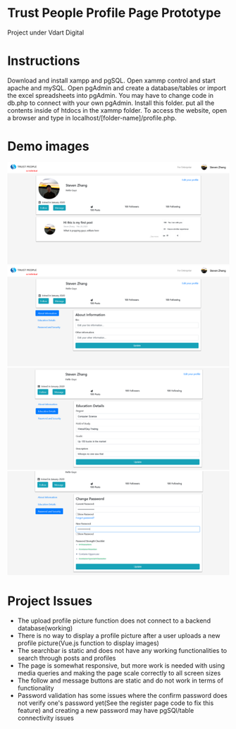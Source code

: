 # Trust People Profile Page Prototype
Project under Vdart Digital

# Instructions
Download and install xampp and pgSQL. Open xammp control and start apache and mySQL. Open pgAdmin and create a database/tables or import the excel spreadsheets into pgAdmin. You may have to change code in db.php to connect with your own pgAdmin. Install this folder. put all the contents inside of htdocs in the xammp folder. To access the website, open a browser and type in localhost/[folder-name]/profile.php.

# Demo images
![home](https://github.com/stevenzhang070302/trust-people-profile/blob/main/homepage.PNG?raw=true)
![profile](https://github.com/stevenzhang070302/trust-people-profile/blob/main/profile.PNG?raw=true)
![profile2](https://github.com/stevenzhang070302/trust-people-profile/blob/main/profile2.PNG?raw=true)
![profile3](https://github.com/stevenzhang070302/trust-people-profile/blob/main/profile3.PNG?raw=true)



# Project Issues
* The upload profile picture function does not connect to a backend database(working)
* There is no way to display a profile picture after a user uploads a new profile picture(Vue.js function to display images)
* The searchbar is static and does not have any working functionalities to search through posts and profiles
* The page is somewhat responsive, but more work is needed with using media queries and making the page scale correctly to all screen sizes
* The follow and message buttons are static and do not work in terms of functionality
* Password validation has some issues where the confirm password does not verify one's password yet(See the register page code to fix this feature) and creating a new password may have pgSQl/table connectivity issues
